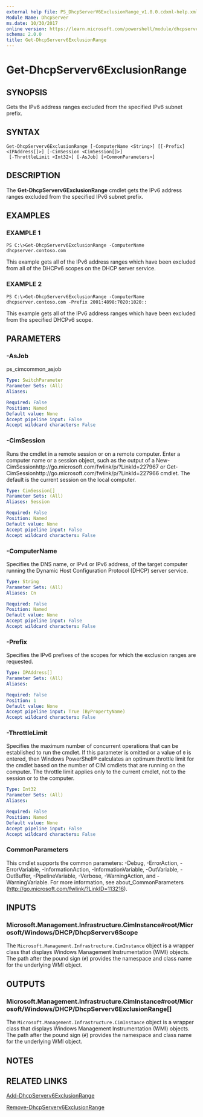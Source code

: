 ```yaml
---
external help file: PS_DhcpServerV6ExclusionRange_v1.0.0.cdxml-help.xml
Module Name: DhcpServer
ms.date: 10/30/2017
online version: https://learn.microsoft.com/powershell/module/dhcpserver/get-dhcpserverv6exclusionrange?view=windowsserver2012r2-ps&wt.mc_id=ps-gethelp
schema: 2.0.0
title: Get-DhcpServerv6ExclusionRange
---
```


# Get-DhcpServerv6ExclusionRange

## SYNOPSIS
Gets the IPv6 address ranges excluded from the specified IPv6 subnet prefix.

## SYNTAX

```
Get-DhcpServerv6ExclusionRange [-ComputerName <String>] [[-Prefix] <IPAddress[]>] [-CimSession <CimSession[]>]
 [-ThrottleLimit <Int32>] [-AsJob] [<CommonParameters>]
```

## DESCRIPTION
The **Get-DhcpServerv6ExclusionRange** cmdlet gets the IPv6 address ranges excluded from the specified IPv6 subnet prefix.

## EXAMPLES

### EXAMPLE 1
```
PS C:\>Get-DhcpServerv6ExclusionRange -ComputerName dhcpserver.contoso.com
```

This example gets all of the IPv6 address ranges which have been excluded from all of the DHCPv6 scopes on the DHCP server service.

### EXAMPLE 2
```
PS C:\>Get-DhcpServerv6ExclusionRange -ComputerName dhcpserver.contoso.com -Prefix 2001:4898:7020:1020::
```

This example gets all of the IPv6 address ranges which have been excluded from the specified DHCPv6 scope.

## PARAMETERS

### -AsJob
ps_cimcommon_asjob

```yaml
Type: SwitchParameter
Parameter Sets: (All)
Aliases: 

Required: False
Position: Named
Default value: None
Accept pipeline input: False
Accept wildcard characters: False
```

### -CimSession
Runs the cmdlet in a remote session or on a remote computer.
Enter a computer name or a session object, such as the output of a New-CimSessionhttp://go.microsoft.com/fwlink/p/?LinkId=227967 or Get-CimSessionhttp://go.microsoft.com/fwlink/p/?LinkId=227966 cmdlet.
The default is the current session on the local computer.

```yaml
Type: CimSession[]
Parameter Sets: (All)
Aliases: Session

Required: False
Position: Named
Default value: None
Accept pipeline input: False
Accept wildcard characters: False
```

### -ComputerName
Specifies the DNS name, or IPv4 or IPv6 address, of the target computer running the Dynamic Host Configuration Protocol (DHCP) server service.

```yaml
Type: String
Parameter Sets: (All)
Aliases: Cn

Required: False
Position: Named
Default value: None
Accept pipeline input: False
Accept wildcard characters: False
```

### -Prefix
Specifies the IPv6 prefixes of the scopes for which the exclusion ranges are requested.

```yaml
Type: IPAddress[]
Parameter Sets: (All)
Aliases: 

Required: False
Position: 1
Default value: None
Accept pipeline input: True (ByPropertyName)
Accept wildcard characters: False
```

### -ThrottleLimit
Specifies the maximum number of concurrent operations that can be established to run the cmdlet.
If this parameter is omitted or a value of `0` is entered, then Windows PowerShell® calculates an optimum throttle limit for the cmdlet based on the number of CIM cmdlets that are running on the computer.
The throttle limit applies only to the current cmdlet, not to the session or to the computer.

```yaml
Type: Int32
Parameter Sets: (All)
Aliases: 

Required: False
Position: Named
Default value: None
Accept pipeline input: False
Accept wildcard characters: False
```

### CommonParameters
This cmdlet supports the common parameters: -Debug, -ErrorAction, -ErrorVariable, -InformationAction, -InformationVariable, -OutVariable, -OutBuffer, -PipelineVariable, -Verbose, -WarningAction, and -WarningVariable. For more information, see about_CommonParameters (http://go.microsoft.com/fwlink/?LinkID=113216).

## INPUTS

### Microsoft.Management.Infrastructure.CimInstance#root/Microsoft/Windows/DHCP/DhcpServerv6Scope
The `Microsoft.Management.Infrastructure.CimInstance` object is a wrapper class that displays Windows Management Instrumentation (WMI) objects.
The path after the pound sign (`#`) provides the namespace and class name for the underlying WMI object.

## OUTPUTS

### Microsoft.Management.Infrastructure.CimInstance#root/Microsoft/Windows/DHCP/DhcpServerv6ExclusionRange[]
The `Microsoft.Management.Infrastructure.CimInstance` object is a wrapper class that displays Windows Management Instrumentation (WMI) objects.
The path after the pound sign (`#`) provides the namespace and class name for the underlying WMI object.

## NOTES

## RELATED LINKS

[Add-DhcpServerv6ExclusionRange](./Add-DhcpServerv6ExclusionRange.md)

[Remove-DhcpServerv6ExclusionRange](./Remove-DhcpServerv6ExclusionRange.md)

